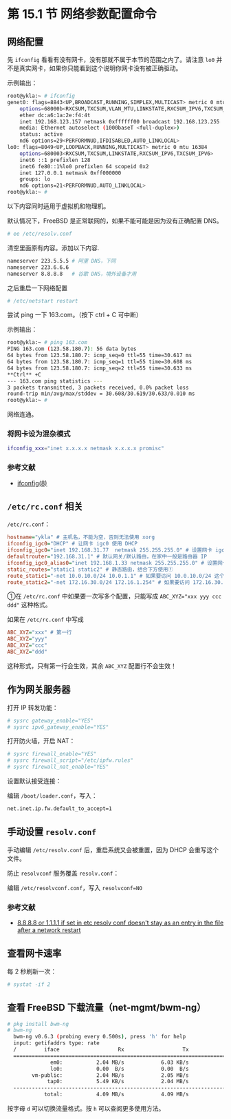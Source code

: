 # 第 15.1 节 网络参数配置命令


## 网络配置

先 `ifconfig` 看看有没有网卡，没有那就不属于本节的范围之内了。请注意 `lo0` 并不是真实网卡，如果你只能看到这个说明你网卡没有被正确驱动。

示例输出：

```sh
root@ykla:~ # ifconfig
genet0: flags=8843<UP,BROADCAST,RUNNING,SIMPLEX,MULTICAST> metric 0 mtu 1500
	options=68000b<RXCSUM,TXCSUM,VLAN_MTU,LINKSTATE,RXCSUM_IPV6,TXCSUM_IPV6>
	ether dc:a6:1a:2e:f4:4t
	inet 192.168.123.157 netmask 0xffffff00 broadcast 192.168.123.255
	media: Ethernet autoselect (1000baseT <full-duplex>)
	status: active
	nd6 options=29<PERFORMNUD,IFDISABLED,AUTO_LINKLOCAL>
lo0: flags=8049<UP,LOOPBACK,RUNNING,MULTICAST> metric 0 mtu 16384
	options=680003<RXCSUM,TXCSUM,LINKSTATE,RXCSUM_IPV6,TXCSUM_IPV6>
	inet6 ::1 prefixlen 128
	inet6 fe80::1%lo0 prefixlen 64 scopeid 0x2
	inet 127.0.0.1 netmask 0xff000000
	groups: lo
	nd6 options=21<PERFORMNUD,AUTO_LINKLOCAL>
root@ykla:~ #
```

以下内容同时适用于虚拟机和物理机。

默认情况下，FreeBSD 是正常联网的，如果不能可能是因为没有正确配置 DNS。

```sh
# ee /etc/resolv.conf
```

清空里面原有内容。添加以下内容.

```sh
nameserver 223.5.5.5 # 阿里 DNS，下同
nameserver 223.6.6.6
nameserver 8.8.8.8   # 谷歌 DNS，境外设备才用
```

之后重启一下网络配置

```sh
# /etc/netstart restart
```

尝试 ping 一下 163.com。（按下 ctrl + C 可中断）

示例输出：

```sh
root@ykla:~ # ping 163.com
PING 163.com (123.58.180.7): 56 data bytes
64 bytes from 123.58.180.7: icmp_seq=0 ttl=55 time=30.617 ms
64 bytes from 123.58.180.7: icmp_seq=1 ttl=55 time=30.608 ms
64 bytes from 123.58.180.7: icmp_seq=2 ttl=55 time=30.633 ms
**Ctrl** +C
--- 163.com ping statistics ---
3 packets transmitted, 3 packets received, 0.0% packet loss
round-trip min/avg/max/stddev = 30.608/30.619/30.633/0.010 ms
root@ykla:~ #
```

网络连通。


### 将网卡设为混杂模式

```sh
ifconfig_xxx="inet x.x.x.x netmask x.x.x.x promisc"
```

### 参考文献
- [ifconfig(8)](https://man.freebsd.org/cgi/man.cgi?ifconfig(8))

## `/etc/rc.conf` 相关

`/etc/rc.conf`：

```ini
hostname="ykla" # 主机名，不能为空，否则无法使用 xorg
ifconfig_igc0="DHCP" # 让网卡 igc0 使用 DHCP
ifconfig_igc0="inet 192.168.31.77  netmask 255.255.255.0" # 设置网卡 igc0 的 IPv4 为 192.168.31.77，子网掩码为 255.255.255.0（静态 IP）
defaultrouter="192.168.31.1" # 默认网关/默认路由，在家中一般是路由器 IP
ifconfig_igc0_alias0="inet 192.168.1.33 netmask 255.255.255.0" # 设置网卡 igc0 别名 IPv4 192.168.1.33，子网掩码为 255.255.255.0。即拥有额外的 IPv4 地址
static_routes="static1 static2" # 静态路由，结合下方使用①
route_static1="-net 10.0.10.0/24 10.0.1.1" # 如果要访问 10.0.10.0/24 这个网络（10.0.10.0 到 10.0.10.254），就把数据包发送给 10.0.1.1，由它来转发
route_static2="-net 172.16.30.0/24 172.16.1.254" # 如果要访问 172.16.30.0/24  这个网络（172.16.30.1 到 172.16.30.254），就把数据包发送给 172.16.1.254，由它来转发
```

①在 `/etc/rc.conf` 中如果要一次写多个配置，只能写成 `ABC_XYZ="xxx yyy ccc ddd"` 这种格式。

如果在 `/etc/rc.conf` 中写成

```ini
ABC_XYZ="xxx" # 第一行
ABC_XYZ="yyy"
ABC_XYZ="ccc"
ABC_XYZ="ddd"
```

这种形式，只有第一行会生效，其余 `ABC_XYZ` 配置行不会生效！

## 作为网关服务器

打开 IP 转发功能：

```sh
# sysrc gateway_enable="YES"
# sysrc ipv6_gateway_enable="YES"
```

打开防火墙，开启 NAT：

```sh
# sysrc firewall_enable="YES"
# sysrc firewall_script="/etc/ipfw.rules"
# sysrc firewall_nat_enable="YES"
```

设置默认接受连接： 

编辑 `/boot/loader.conf`，写入：

```sh
net.inet.ip.fw.default_to_accept=1
```

## 手动设置 `resolv.conf`

手动编辑 `/etc/resolv.conf` 后，重启系统又会被重置，因为 DHCP 会重写这个文件。

防止 `resolvconf` 服务覆盖 `resolv.conf`：

编辑 `/etc/resolvconf.conf`，写入 `resolvconf=NO `

### 参考文献

- [ 8.8.8.8 or 1.1.1.1 if set in etc resolv conf doesn't stay as an entry in the file after a network restart](https://forums.freebsd.org/threads/8-8-8-8-or-1-1-1-1-if-set-in-etc-resolv-conf-doesnt-stay-as-an-entry-in-the-file-after-a-network-restart.85951/)

## 查看网卡速率

每 2 秒刷新一次：

```sh
# systat -if 2
```

## 查看 FreeBSD 下载流量（net-mgmt/bwm-ng）

```sh
# pkg install bwm-ng
# bwm-ng
  bwm-ng v0.6.3 (probing every 0.500s), press 'h' for help
  input: getifaddrs type: rate
  /         iface                   Rx                   Tx                Total
  ==============================================================================
              em0:           2.04 MB/s            6.03 KB/s            2.05 MB/s
              lo0:           0.00  B/s            0.00  B/s            0.00  B/s
        vm-public:           2.04 MB/s            2.05 MB/s            4.09 MB/s
             tap0:           5.49 KB/s            2.04 MB/s            2.04 MB/s
  ------------------------------------------------------------------------------
            total:           4.09 MB/s            4.09 MB/s            8.18 MB/s
```

按字母 `d` 可以切换流量格式。按 `h` 可以查阅更多使用方法。

